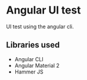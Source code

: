 # Angular UI test


UI test using the angular cli.

## Libraries used

 - Angular CLI 
 - Angular Material 2 
 - Hammer JS 

